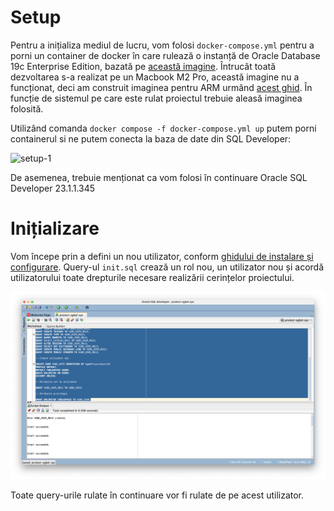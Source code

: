 # Setup

Pentru a inițializa mediul de lucru, vom folosi `docker-compose.yml` pentru a porni un container de docker în care rulează o instanță de Oracle Database 19c Enterprise Edition, bazată pe [această imagine](https://hub.docker.com/layers/emhui/oracle/19.3.0-ee-slim-faststart/images/sha256-2b9e8eedc21286599bb1765771d647a5e9c7ba68fd5808ece9669f9ac437ad66). Întrucât toată dezvoltarea s-a realizat pe un Macbook M2 Pro, această imagine nu a funcționat, deci am construit imaginea pentru ARM urmând [acest ghid](https://gist.github.com/miccheng/8120d2e17818ba2a2d227554b70cd34e). În funcție de sistemul pe care este rulat proiectul trebuie aleasă imaginea folosită.

Utilizând comanda `docker compose -f docker-compose.yml up` putem porni containerul si ne putem conecta la baza de date din SQL Developer:

![setup-1](./img/setup-1.png)

De asemenea, trebuie menționat ca vom folosi în continuare Oracle SQL Developer 23.1.1.345

# Inițializare

Vom începe prin a defini un nou utilizator, conform [ghidului de instalare și configurare](https://drive.google.com/drive/folders/1o2zgjXiz2eb0u-BayL3Awetv-yMUJGWv). Query-ul `init.sql` crează un rol nou, un utilizator nou și acordă utilizatorului toate drepturile necesare realizării cerințelor proiectului.

![setup-2](./img/init-1.png)

Toate query-urile rulate în continuare vor fi rulate de pe acest utilizator.

